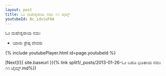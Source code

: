 ```yaml
---
layout: post
title: ಓಂ ಮಹೇಶ್ವರಾಯ ನಮಃ ೧೧ ಟೈಮ್ಸ್
youtubeId: Bc_idviuF6A
---
```

 
 
 ಓಂ ಮಹೇಶ್ವರಾಯ ನಮಃ  
 
 -  ಯಾರು ಶ್ರೇಷ್ಠ ದೇವರು 
 
  
 
  
 
 
 
 
 
 


{% include youtubePlayer.html id=page.youtubeId %}
 
[Next]({{ site.baseurl }}{% link  split1/_posts/2013-01-26-ಓಂ ಬಹೂ ಭೂತಾಯ ನಮಃ ೧೧ ಟೈಮ್ಸ್.md%})
 
